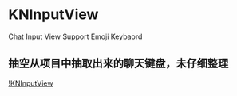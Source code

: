# KNInputView
Chat Input View Support Emoji Keybaord
## 抽空从项目中抽取出来的聊天键盘，未仔细整理
[!KNInputView](https://github.com/Mfk759853063/KNInputView/blob/master/KNInputView.gif)

